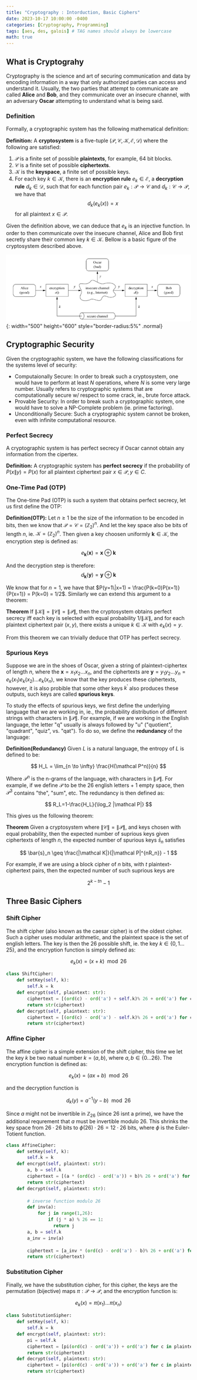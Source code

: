 ```yaml
---
title: "Cryptography : Intorduction, Basic Ciphers"
date: 2023-10-17 10:00:00 -0400
categories: [Cryptography, Programming]
tags: [aes, des, galois] # TAG names should always be lowercase
math: true
---
```


## What is Cryptograhy

Cryptography is the science and art of securing communication and data by encoding information in a way that only authorized parties can access and understand it. Usually, the two parties that attempt to communicate are called **Alice** and **Bob**, and they communicate over an insecure channel, with an adversary **Oscar** attempting to understand what is being said.

### Definition

Formally, a cryptographic system has the following mathematical definition:

**Definition:** A **cryptosystem** is a five-tuple $(\mathcal{P, C, K, E, D})$ where the following are satisfied:
1. $\mathcal P$ is a finite set of possible **plaintexts**, for example, 64 bit blocks.
2. $\mathcal C$ is a finite set of possible **ciphertexts**.
3. $\mathcal K$ is the **keyspace**, a finite set of possible keys.
4. For each key $k\in\mathcal K$, there is an **encryption rule** $e_k\in\mathcal E$, a **decryption rule** $d_k\in\mathcal D$, such that for each function pair $e_k : \mathcal P \to \mathcal C$ and $d_k : \mathcal C \to \mathcal P$, we have that 
$$ d_k(e_k(x)) = x$$
for all plaintext $x\in \mathcal P$.

Given the definition above, we can deduce that $e_k$ is an injective function. In order to then communicate over the insecure channel, Alice and Bob first secretly share their common key $k\in\mathcal K$. Bellow is a basic figure of the cryptosystem described above.

![Basic Cryptosystems](/assets/img/2023-10-17-cryptography_0/Basic_Cryptosystem.png){: width="500" height="600" style="border-radius:5%" .normal}

## Cryptographic Security

Given the cryptographic system, we have the following classifications for the systems level of security:

+ Computaionally Secure: In order to break such a cryptosystem, one would have to perform at least $N$ operations, where $N$ is some very large number. Usually refers to cryptographic systems that are computationally secure w/ respect to some crack, ie., brute force attack.
+ Provable Security: In order to break such a cryptographic system, one would have to solve a NP-Complete problem (ie. prime factoring).
+ Unconditionally Secure: Such a cryptographic system cannot be broken, even with infinite computational resource.

### Perfect Secrecy

A cryptographic system is has perfect secrecy if Oscar cannot obtain any information from the cipertex.

**Definition:** A cryptographic system has **perfect secrecy** if the probability of $P(x \| y) = P(x)$ for all plaintext ciphertext pair $x \in \mathcal P, y \in C$.

### One-Time Pad (OTP)

The One-time Pad (OTP) is such a system that obtains perfect secrecy, let us first define the OTP:

**Definition(OTP):** Let $n\geq 1$ be the size of the information to be encoded in bits, then we know that $\mathcal P=\mathcal C = (\mathbb Z_2)^n$. And let the key space also be bits of length $n$, ie. $\mathcal K = (\mathbb Z_2)^n$. Then given a key choosen uniformly $\mathbf k\in \mathcal K$, the encryption step is defined as:

$$
e_{\mathbf k}(\mathbf x) = \mathbf x \oplus \mathbf k
$$

And the decryption step is therefore:
$$
d_{\mathbf k}(\mathbf y) = \mathbf y \oplus \mathbf k
$$

We know that for $n=1$, we have that $P(y=1\|x=1) = \frac{P(k=0)P(x=1)}{P(x=1)} = P(k=0) = 1/2$. Similarly we can extend this argument to a theorem:

**Theorem** If $\|\mathcal K\| = \|\mathcal C\| = \| \mathcal P \|$, then the cryptosystem obtains perfect secrecy iff each key is selected with equal probability $1/\|\mathcal K\|$, and for each plaintext ciphertext pair $(x,y)$, there exists a unique $k\in\mathcal K$ with $e_k(x)= y$.

From this theorem we can trivially deduce that OTP has perfect secrecy.

### Spurious Keys

Suppose we are in the shoes of Oscar, given a string of plaintext-ciphertex of length $n$, where the $\mathbf x = x_1x_2\ldots x_n$, and the ciphertexts are $\mathbf y=y_1y_2\ldots y_n = e_{k}(x_1)e_{k}(x_2)\ldots e_{k}(x_n)$, we know that the key produces these ciphertexts, however, it is also probible that some other keys $k^\prime$ also produces these outputs, such keys are called **spurious keys**.

To study the effects of spurious keys, we first define the underlying language that we are working in, ie., the probability distribution of different strings with characters in $\|\mathcal P\|$. For example, if we are working in the English language, the letter "q" usually is always followed by "u" ("quotient", "quadrant", "quiz", vs. "qat"). To do so, we define the **redundancy** of the language:

**Definition(Redundancy)** Given $L$ is a natural language, the entropy of $L$ is defined to be:

$$
  H_L = \lim_{n \to \infty} \frac{H(\mathcal P^n)}{n}
$$

Where $\mathcal P^n$ is the n-grams of the language, with characters in $\|\mathcal P\|$. For example, if we define $\mathcal P$ to be the 26 english letters + 1 empty space, then $\mathcal P^3$ contains "the", "sum", etc. The redundancy is then defined as:

$$
  R_L=1-\frac{H_L}{\log_2 |\mathcal P|}
$$

This gives us the following theorem:

**Theorem** Given a cryptosystem where $\|\mathcal C\| = \| \mathcal P\|$, and keys chosen with equal probability, then the expected number of suprious keys given ciphertexts of length $n$, the expected number of spurious keys $\bar{s}_n$ satisfies

$$
  \bar{s}_n \geq \frac{|\mathcal K|}{|\mathcal P|^{nR_n}} - 1
$$

For example, if we are using a block cipher of $n$ bits, with $t$ plaintext-ciphertext pairs, then the expected number of such suprious keys are

$$
  2^{k-tn}-1
$$

## Three Basic Ciphers

### Shift Cipher

The shift cipher (also known as the caesar cipher) is of the oldest cipher. Such a cipher uses modular arithmetic, and the plaintext space is the set of english letters. The key is then the $26$ possible shift, ie. the key $k\in \{0,1\ldots 25\}$, and the encryption function is simply defined as:

$$
  e_k(x) = (x+k)\mod 26
$$

```python
class ShiftCipher:
    def setKey(self, k):
        self.k = k
    def encrypt(self, plaintext: str):
        ciphertext = [(ord(c) - ord('a') + self.k)% 26 + ord('a') for c in plaintext]
        return str(ciphertext)
    def decrypt(self, plaintext: str):
        ciphertext = [(ord(c) - ord('a') - self.k)% 26 + ord('a') for c in plaintext]
        return str(ciphertext)
```

### Affine Cipher

The affine cipher is a simple extension of the shift cipher, this time we let the key $k$ be two natual number $k=(a,b)$, where $a,b\in \{0\ldots 26\}$. The encryption function is defined as:

$$
  e_k(x) = (ax+b)\mod 26
$$

and the decryption function is

$$
  d_k(y) = a^{-1}(y-b)\mod 26
$$

Since $a$ might not be invertible in $\mathbb Z_{26}$ (since 26 isnt a prime), we have the additional requrement that $a$ must be invertible modulo $26$. This shrinks the key space from $26\cdot 26$ bits to $\phi(26)\cdot 26 = 12\cdot 26$ bits, where $\phi$ is the Euler-Totient function.

```python
class AffineCipher:
    def setKey(self, k):
        self.k = k
    def encrypt(self, plaintext: str):
        a, b = self.k
        ciphertext = [(a * (ord(c) - ord('a')) + b)% 26 + ord('a') for c in plaintext]
        return str(ciphertext)
    def decrypt(self, plaintext: str):
        
        # inverse function modulo 26
        def inv(a):
            for j in range(1,26):
                if (j * a) % 26 == 1:
                  return j
        a, b = self.k
        a_inv = inv(a)

        ciphertext = [a_inv * (ord(c) - ord('a') - b)% 26 + ord('a') for c in plaintext]
        return str(ciphertext)
```

### Substitution Cipher

Finally, we have the substitution cipher, for this cipher, the keys are the permutation (bijective) maps $\pi: \mathcal P \to \mathcal P$, and the encryption function is:

$$
  e_k(x) = \pi(x_1)\ldots \pi(x_n)
$$

```python
class SubstitutionSipher:
    def setKey(self, k):
        self.k = k
    def encrypt(self, plaintext: str):
        pi = self.k
        ciphertext = [pi(ord(c) - ord('a')) + ord('a') for c in plaintext]
        return str(ciphertext)
    def decrypt(self, plaintext: str):
        ciphertext = [pi(ord(c) - ord('a')) + ord('a') for c in plaintext]
        return str(ciphertext)
```

<!-- ### Linear Feedback Shift Ciphers (LFSR) -->


